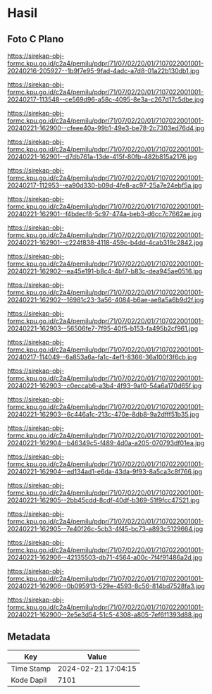 # Hasil

## Foto C Plano

https://sirekap-obj-formc.kpu.go.id/c2a4/pemilu/pdpr/71/07/02/20/01/7107022001001-20240216-205927--1b9f7e95-9fad-4adc-a7d8-01a22b130db1.jpg

https://sirekap-obj-formc.kpu.go.id/c2a4/pemilu/pdpr/71/07/02/20/01/7107022001001-20240217-113548--ce569d96-a58c-4095-8e3a-c267d17c5dbe.jpg

https://sirekap-obj-formc.kpu.go.id/c2a4/pemilu/pdpr/71/07/02/20/01/7107022001001-20240221-162900--cfeee40a-99b1-49e3-be78-2c7303ed76d4.jpg

https://sirekap-obj-formc.kpu.go.id/c2a4/pemilu/pdpr/71/07/02/20/01/7107022001001-20240221-162901--d7db761a-13de-415f-80fb-482b815a2176.jpg

https://sirekap-obj-formc.kpu.go.id/c2a4/pemilu/pdpr/71/07/02/20/01/7107022001001-20240217-112953--ea90d330-b09d-4fe8-ac97-25a7e24ebf5a.jpg

https://sirekap-obj-formc.kpu.go.id/c2a4/pemilu/pdpr/71/07/02/20/01/7107022001001-20240221-162901--f4bdecf8-5c97-474a-beb3-d6cc7c7662ae.jpg

https://sirekap-obj-formc.kpu.go.id/c2a4/pemilu/pdpr/71/07/02/20/01/7107022001001-20240221-162901--c224f838-4118-459c-b4dd-4cab319c2842.jpg

https://sirekap-obj-formc.kpu.go.id/c2a4/pemilu/pdpr/71/07/02/20/01/7107022001001-20240221-162902--ea45e191-b8c4-4bf7-b83c-dea945ae0516.jpg

https://sirekap-obj-formc.kpu.go.id/c2a4/pemilu/pdpr/71/07/02/20/01/7107022001001-20240221-162902--16981c23-3a56-4084-b6ae-ae8a5a6b9d2f.jpg

https://sirekap-obj-formc.kpu.go.id/c2a4/pemilu/pdpr/71/07/02/20/01/7107022001001-20240221-162903--56506fe7-7f95-40f5-b153-fa495b2cf961.jpg

https://sirekap-obj-formc.kpu.go.id/c2a4/pemilu/pdpr/71/07/02/20/01/7107022001001-20240217-114049--6a853a6a-fa1c-4ef1-8366-36a100f3f6cb.jpg

https://sirekap-obj-formc.kpu.go.id/c2a4/pemilu/pdpr/71/07/02/20/01/7107022001001-20240221-162903--c0eccab6-a3b4-4f93-9af0-54a6a170d65f.jpg

https://sirekap-obj-formc.kpu.go.id/c2a4/pemilu/pdpr/71/07/02/20/01/7107022001001-20240221-162903--6c446a1c-213c-470e-8db8-9a2dfff51b35.jpg

https://sirekap-obj-formc.kpu.go.id/c2a4/pemilu/pdpr/71/07/02/20/01/7107022001001-20240221-162904--b46349c5-f489-4d0a-a205-070793df01ea.jpg

https://sirekap-obj-formc.kpu.go.id/c2a4/pemilu/pdpr/71/07/02/20/01/7107022001001-20240221-162904--ed134ad1-e6da-43da-9f93-8a5ca3c8f766.jpg

https://sirekap-obj-formc.kpu.go.id/c2a4/pemilu/pdpr/71/07/02/20/01/7107022001001-20240221-162905--2bb45cdd-8cdf-40df-b369-51f9fcc47521.jpg

https://sirekap-obj-formc.kpu.go.id/c2a4/pemilu/pdpr/71/07/02/20/01/7107022001001-20240221-162905--7e40f26c-5cb3-4f45-bc73-a893c5129664.jpg

https://sirekap-obj-formc.kpu.go.id/c2a4/pemilu/pdpr/71/07/02/20/01/7107022001001-20240221-162906--42135503-db71-4564-a00c-7f4f91486a2d.jpg

https://sirekap-obj-formc.kpu.go.id/c2a4/pemilu/pdpr/71/07/02/20/01/7107022001001-20240221-162906--0b095913-529e-4593-8c56-814bd7528fa3.jpg

https://sirekap-obj-formc.kpu.go.id/c2a4/pemilu/pdpr/71/07/02/20/01/7107022001001-20240221-162900--2e5e3d54-51c5-4308-a805-7ef6f1393d88.jpg


## Metadata

| Key        | Value               |
| ---------- | ------------------- |
| Time Stamp | 2024-02-21 17:04:15 |
| Kode Dapil | 7101                |



